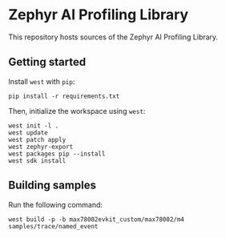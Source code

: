 # Zephyr AI Profiling Library

This repository hosts sources of the Zephyr AI Profiling Library.

## Getting started

Install `west` with `pip`:

<!-- name="pip-init" -->
```shell
pip install -r requirements.txt
```

Then, initialize the workspace using `west`:

<!-- name="west-init" -->
```shell
west init -l .
west update
west patch apply
west zephyr-export
west packages pip --install
west sdk install
```

## Building samples

Run the following command:
<!-- name="build-samples -->
```shell
west build -p -b max78002evkit_custom/max78002/m4 samples/trace/named_event
```

